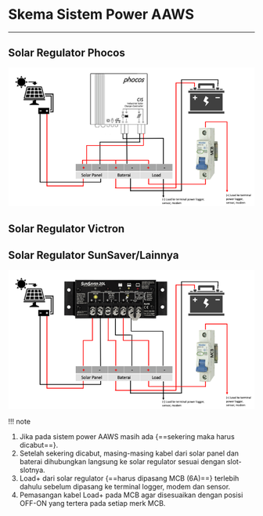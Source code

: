 # Skema Sistem Power AAWS
***
## Solar Regulator Phocos

![Screenshot](img/schema_phocos.png)

## Solar Regulator Victron


## Solar Regulator SunSaver/Lainnya

![Screenshot](img/schema_power.png)

!!! note
1.  Jika pada sistem power AAWS masih ada {==sekering maka harus dicabut==}.
2.  Setelah sekering dicabut, masing-masing kabel dari solar panel dan baterai dihubungkan 
    langsung ke solar regulator sesuai dengan slot-slotnya.
3.  Load+ dari solar regulator {==harus dipasang MCB (6A)==} terlebih dahulu sebelum dipasang ke 
    terminal logger, modem dan sensor.
4.  Pemasangan kabel Load+ pada MCB agar disesuaikan dengan posisi OFF-ON yang tertera pada 
    setiap merk MCB.